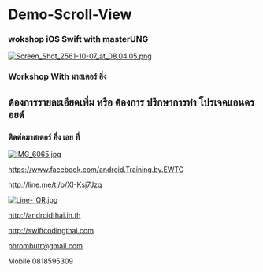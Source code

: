 # Demo-Scroll-View
### wokshop iOS Swift with masterUNG

[![Screen_Shot_2561-10-07_at_08.04.05.png](https://i.postimg.cc/sD9PgPdy/Screen_Shot_2561-10-07_at_08.04.05.png)](https://postimg.cc/xc8Nsz1F)

### Workshop With มาสเตอร์ อึ่ง

## ต้องการรายละเอียดเพิ่ม หรือ ต้องการ ปรึกษาการทำ โปรเจคแอนดรอยด์
### ติดต่อมาสเตอร์ อึ่ง เลย ที่

[![IMG_6065.jpg](https://s26.postimg.cc/kajrs6fbt/IMG_6065.jpg)](https://postimg.cc/image/7j5llo5jp/)

https://www.facebook.com/android.Training.by.EWTC

http://line.me/ti/p/XI-Ksj7Jzq

[![Line-_QR.jpg](https://s26.postimg.cc/dwuoozv15/Line-_QR.jpg)](https://postimg.cc/image/mrvizijth/)

http://androidthai.in.th

http://swiftcodingthai.com    

phrombutr@gmail.com

Mobile 0818595309

